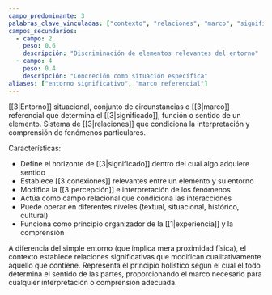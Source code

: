 ```yaml
---
campo_predominante: 3
palabras_clave_vinculadas: ["contexto", "relaciones", "marco", "significado"]
campos_secundarios:
  - campo: 2
    peso: 0.6
    descripción: "Discriminación de elementos relevantes del entorno"
  - campo: 4
    peso: 0.4
    descripción: "Concreción como situación específica"
aliases: ["entorno significativo", "marco referencial"]
---
```

[[3|Entorno]] situacional, conjunto de circunstancias o [[3|marco]] referencial que determina el [[3|significado]], función o sentido de un elemento. Sistema de [[3|relaciones]] que condiciona la interpretación y comprensión de fenómenos particulares.

Características:
- Define el horizonte de [[3|significado]] dentro del cual algo adquiere sentido
- Establece [[3|conexiones]] relevantes entre un elemento y su entorno
- Modifica la [[3|percepción]] e interpretación de los fenómenos
- Actúa como campo relacional que condiciona las interacciones
- Puede operar en diferentes niveles (textual, situacional, histórico, cultural)
- Funciona como principio organizador de la [[1|experiencia]] y la comprensión

A diferencia del simple entorno (que implica mera proximidad física), el contexto establece relaciones significativas que modifican cualitativamente aquello que contiene. Representa el principio holístico según el cual el todo determina el sentido de las partes, proporcionando el marco necesario para cualquier interpretación o comprensión adecuada.
